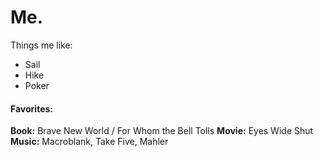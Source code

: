 # Me.
Things me like:
- Sail
- Hike
- Poker

#### Favorites:
**Book:** Brave New World / For Whom the Bell Tolls
**Movie:** Eyes Wide Shut
**Music:** Macroblank, Take Five, Mahler
